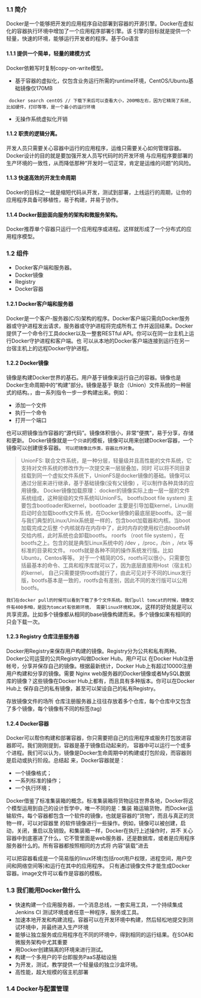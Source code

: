 ### 1.1 简介
  Docker是一个能够把开发的应用程序自动部署到容器的开源引擎。Docker在虚拟化的容器执行环境中增加了一个应用程序部署引擎。该
引擎的目标就是提供一个轻量，快速的环境，能够运行开发者的程序。基于Go语言

#### 1.1.1 提供一个简单，轻量的建模方式 
Docker依赖写时复制copy-on-write模型。
+ 基于容器的虚拟化，仅包含业务运行所需的runtime环境，CentOS/Ubuntu基础镜像仅170MB
```
 docker search centOS // 下载下来后可以查看大小，200MB左右，因为它精简了系统,比如硬件，打印等等，是一个最小的运行环境
```
+ 无操作系统虚拟化开销
#### 1.1.2 职责的逻辑分离。
开发人员只需要关心容器中运行的应用程序，运维只需要关心如何管理容器。Docker设计的目的就是要加强开发人员写代码时的开发环境
与应用程序要部署的生产环境的一致性，从而降低那种“开发时一切正常，肯定是运维的问题”的风险。
#### 1.1.3 快速高效的开发生命周期
Docker的目标之一就是缩短代码从开发，测试到部署，上线运行的周期，让你的应用程序具备可移植性，易于构建，并易于协作。
#### 1.1.4 Docker鼓励面向服务的架构和微服务架构。
Docker推荐单个容器只运行一个应用程序或进程。这样就形成了一个分布式的应用程序模型。

### 1.2 组件
+ Docker客户端和服务器。
+ Docker镜像
+ Registry
+ Docker容器

#### 1.2.1 Docker客户端和服务器
Docker是一个客户-服务器(C/S)架构的程序。Docker客户端只需向Docker服务器或守护进程发出请求，服务器或守护进程将完成所有工
作并返回结果。Docker提供了一个命令行工具docker以及一整套RESTful API。你可以在同一台主机上运行Docker守护进程和客户端。也
可以从本地的Docker客户端连接到运行在另一台宿主机上的远程Docker守护进程。
#### 1.2.2 Docker镜像
镜像是构建Docker世界的基石。用户基于镜像来运行自己的容器。镜像也是Docker生命周期中的“构建”部分。镜像是基于
联合（Union）文件系统的一种层式的结构。，由一系列指令一步一步构建出来。例如：  
+ 添加一个文件  
+ 执行一个命令  
+ 打开一个端口  
  
也可以把镜像当作容器的“源代码”。镜像体积很小，非常“便携”，易于分享，存储和更新。 
Docker镜像就是一个`只读`的模板，镜像可以用来创建Docker容器，一个镜像可以创建很多容器。
`可以把镜像比作类，容器比作对象`。

>UnionFS: 联合文件系统，是一种分层，轻量级并且高性能的文件系统，它支持对文件系统的修改作为一次提交来一层层叠加，同时
 可以将不同目录挂载到同一个虚拟文件系统下，UnionFS是docker镜像的基础。镜像可以通过分层来进行继承，基于基础镜像(没有父镜像)
 ，可以制作各种具体的应用镜像。
>Docker镜像加载原理：
 docker的镜像实际上由一层一层的文件系统组成，这种层级的文件系统叫UnionFS。
 bootfs(boot file system) 主要包含bootloader和kernel，bootloader 主要是引导加载kernel，Linux刚启动时会加载bootfs文件系
 统，在Docker镜像的最底层是bootfs。这一层与我们典型的Linux/Unix系统是一样的，包含boot加载器和内核。当boot加载完成之后整
 个内核就存在内存中了，此时内存的使用权已由bootfs转交给内核，此时系统也会卸载bootfs。
 roorfs （root file system），在bootfs之上。包含的就是典型Linux系统中的 /dev ，/proc，/bin ，/etx 等标准的目录和文件。
 rootfs就是各种不同的操作系统发行版。比如Ubuntu，Centos等等。
 对于一个精简的OS，rootfs可以很小，只需要包括最基本的命令、工具和程序库就可以了，因为底层直接用Host（宿主机）的kernel，
 自己只需要提供rootfs就行了，由此可见对于不同的Linux发行版，bootfs基本是一致的，rootfs会有差别，因此不同的发行版可以公用bootfs。

`我们在docker pull的时候可以看到下载了多个文件系统。我们pull tomcat的时候，镜像文件有400多MB，是因为tomcat有依赖环境，
 需要linux环境和JDK`，这样的好处就是可以共享资源。比如多个镜像都从相同的base镜像构建而来。多个镜像如果有相同的只会下载一次。
#### 1.2.3 Registry 仓库注册服务器
Docker用Registry来保存用户构建的镜像。Registry分为公共和私有两种。Docker公司运营的公共Registry叫做Docker Hub。用户可以
在Docker Hub注册帐号，分享并保存自己的镜像。根据最新统计，Docker Hub上有超过10000注册用户构建和分享的镜像。需要
Nginx web服务器的Docker镜像或者MySQL数据库的镜像？这些镜像在Docker Hub上都有，而且具有多种版本。你可以在Docker Hub上
保存自己的私有镜像，甚至可以架设自己的私有Registry。

存放镜像文件的场所
仓库注册服务器上往往存放着多个仓库，每个仓库中又包含了多个镜像，每个镜像有不同的标签(tag)
#### 1.2.4 Docker容器
Docker可以帮你构建和部署容器，你只需要把自己的应用程序或服务打包放进容器即可。我们刚刚提到，容器是基于镜像启动起来的，
容器中可以运行一个或多个进程。我们可以认为，镜像是Docker生命周期中的构建或打包阶段，而容器则是启动或执行阶段。总结起
来，Docker容器就是：
+ 一个镜像格式； 
+ 一系列标准的操作； 
+ 一个执行环境； 

Docker借鉴了标准集装箱的概念。标准集装箱将货物运往世界各地，Docker将这个模型运用到自己的设计哲学中，唯一不同的是：集装
箱运输货物，而Docker运输软件。每个容器都包含一个软件的镜像，也就是容器的“货物”，而且与真正的货物一样，可以对容器里
的软件镜像进行一些操作。例如，镜像可以被创建，启动，关闭，重启以及销毁。和集装箱一样，Docker在执行上述操作时，并不
关心容器中到底塞进了什么，它不管里面是web服务器，还是数据库，或者是应用程序服务器什么的。所有容器都按照相同的方式将
内容“装载”进去

可以把容器看成是一个简易版的linux环境(包括root用户权限，进程空间，用户空间和网络空间等)和运行在其中的应用程序。
只有通过镜像文件才能生成Docker容器。image文件可以看作是容器的模板。

### 1.3 我们能用Docker做什么
+ 快速构建一个应用服务器，一个消息总线，一套实用工具，一个持续集成Jenkins CI 测试环境或者任意一种程序，服务或工具。
+ 加速本地开发和构建流程。容器可以在开发环境中构建，然后轻松地提交到测试环境中，并最终进入生产环境
+ 能够让独立服务或应用程序在不同的环境中，得到相同的运行结果。在SOA和微服务架构中尤其重要
+ 用Docker创建隔离的环境来进行测试。
+ 构建一个多用户的平台即服务PaaS基础设施
+ 为开发，测试，教学提供一个轻量级的独立沙盒环境。
+ 高性能，超大规模的宿主机部署

### 1.4 Docker与配置管理
  
